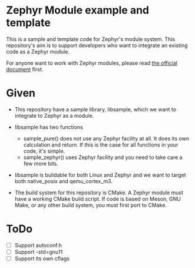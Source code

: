 # Zephyr Module example and template

This is a sample and template code for Zephyr's module system.  This
repository's aim is to support developers who want to integrate an
existing code as a Zephyr module.

For anyone want to work with Zephyr modules, please read [the official
document](https://docs.zephyrproject.org/latest/guides/modules.html)
first.

# Given

 - This repository have a sample library, libsample, which we want to
   integrate to Zephyr as a module.

 - libsample has two functions
   - sample_pure() does not use any Zephyr facility at all.  It does
     its own calculation and return. If this is the case for all
     functions in your code, it's simple.
   - sample_zephyr() uses Zephyr facility and you need to take care a
     few more bits.

 - libsample is bulidable for both Linux and Zephyr and we want to
   target both native_posix and qemu_cortex_m3.

 - The build system for this repository is CMake.  A Zephyr module
   must have a working CMake build script.  If code is based on Meson,
   GNU Make, or any other build system, you must first port to CMake.

# ToDo

 - [ ] Support autoconf.h
 - [ ] Support -std=gnu11
 - [ ] Support its own cflags

